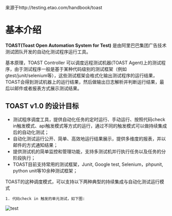 来源于http://testing.etao.com/handbook/toast

# 基本介绍
**TOAST(Toast Open Automation System for Test)** 是由阿里巴巴集团广告技术测试团队开发的自动化测试程序运行工具。

基本原理，TOAST Controller 可以调度远程测试机器(TOAST Agent)上的测试程序，由于测试程序一般是基于某种代码级别的测试框架（例如gtest/junit/selenium等），这些测试框架会格式化输出测试程序的运行结果，TOAST会得到测试机器上的运行结果，然后做输出日志解析并判断运行结果，最后以邮件或者报表方式展示测试结果。

## TOAST v1.0 的设计目标

* 测试程序调度工具，提供自动化任务的定时运行、手动运行、按照代码check in触发模式、api触发模式等方式的运行，通过不同的触发模式可以做持续集成后的自动化测试；
* 自动化测试运行公开、简单、高效地运行结果展示，提供多维度的报表，并以邮件的方式通知结果；
* 提供测试机的简单监控和管理功能，支持多测试机并行执行任务以及任务的分阶段执行；
* TOAST目前支持常用的测试框架，Junit, Google test, Selenium，phpunit, python unit等10余种测试框架；

TOAST的这种调度模式，可以支持以下两种典型的持续集成与自动化测试运行模式

    1. 代码check in 触发的单元测试，如下图:
![test](http://testing.etao.com/sites/default/files/check-in_0.png)





